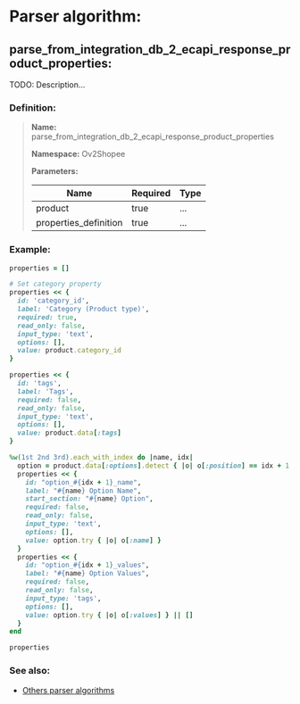 # Parser algorithm:
 
## parse_from_integration_db_2_ecapi_response_product_properties:

TODO: Description...
    
### Definition:

> **Name:** parse_from_integration_db_2_ecapi_response_product_properties
> 
> **Namespace:** Ov2Shopee
>
> **Parameters:**
> 
> | Name | Required | Type |
> | --- | --- | --- |
> | product | true | ... |
> | properties_definition | true | ... |

### Example:
```RUBY
properties = []

# Set category property
properties << {
  id: 'category_id',
  label: 'Category (Product type)',
  required: true,
  read_only: false,
  input_type: 'text',
  options: [],
  value: product.category_id
}

properties << {
  id: 'tags',
  label: 'Tags',
  required: false,
  read_only: false,
  input_type: 'text',
  options: [],
  value: product.data[:tags]
}

%w(1st 2nd 3rd).each_with_index do |name, idx|
  option = product.data[:options].detect { |o| o[:position] == idx + 1 }
  properties << {
    id: "option_#{idx + 1}_name",
    label: "#{name} Option Name",
    start_section: "#{name} Option",
    required: false,
    read_only: false,
    input_type: 'text',
    options: [],
    value: option.try { |o| o[:name] }
  }
  properties << {
    id: "option_#{idx + 1}_values",
    label: "#{name} Option Values",
    required: false,
    read_only: false,
    input_type: 'tags',
    options: [],
    value: option.try { |o| o[:values] } || []
  }
end

properties
```

### See also:
* [Others parser algorithms](overview?id=parse_from_integration_db_2_ecapi_response_product_properties)